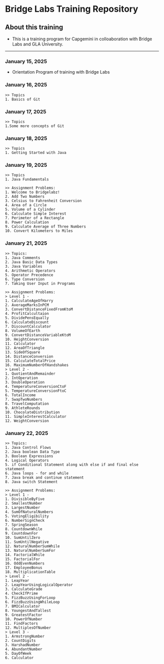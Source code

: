 # Bridge Labs Training Repository
## About this training
- This is a training program for Capgemini in colloaboration with Bridge Labs and GLA University.

---

### January 15, 2025
- Orientation Program of training with Bridge Labs


### January 16, 2025
    >> Topics
    1. Basics of Git


### January 17, 2025
    >> Topics
    1.Some more concepts of Git


### January 18, 2025
    >> Topics
    1. Getting Started with Java

  
### January 19, 2025
    >> Topics
    1. Java Fundamentals
    
    >> Assignment Problems:   
    1. Welcome to Bridgelabz!
    2. Add Two Numbers
    3. Celsius to Fahrenheit Conversion
    4. Area of a Circle
    5. Volume of a Cylinder
    6. Calculate Simple Interest
    7. Perimeter of a Rectangle 
    8. Power Calculation
    9. Calculate Average of Three Numbers
    10. Convert Kilometers to Miles

### January 21, 2025
    >> Topics:
    1. Java Comments
    2. Java Basic Data Types
    3. Java Variables
    4. Arithmetic Operators
    5. Operator Precedence
    6. Type Conversion
    7. Taking User Input in Programs
    
    >> Assignment Problems:
    > Level 1 -
    1. CalculateAgeOfHarry
    2. AverageMarksInPCM
    3. ConvertDistanceFixedFromKtoM
    4. ProfitCalcultaion
    5. DividePensEqually 
    6. CalculateDiscount
    7. DiscountCalculator
    8. VolumeOfEarth
    9. ConvertDistanceVariableKtoM
    10. HeightConversion
    11. Calculator
    12. AreaOfTriangle
    13. SideOfSquare
    14. DistanceConversion
    15. CalculateTotalPrice
    16. MaximumNumberOfHandshakes
    > Level 2 -
    1. QuotientAndRemainder
    2. IntOperation
    3. DoubleOperation
    4. TemperatureConversionCtoF
    5. TemperatureConversionFtoC
    6. TotalIncome
    7. SwapTwoNumbers
    8. TravelComputation
    9. AthleteRounds
    10. ChocolateDistribution
    11. SimpleInterestCalculator
    12. WeightConversion

### January 22, 2025 
    >> Topics: 
    1. Java Control Flows
    2. Java boolean Data Type
    3. Boolean Expressions
    4. Logical Operators
    5. if Conditional Statement along with else if and final else statement
    6. Java loops - for and while
    7. Java break and continue statement
    8. Java switch Statement  

    >> Assignment Problems:
    > Level 1 -
    1. DivisibleByFive
    2. SmallestNumber
    3. LargestNumber
    4. SumOfNaturalNumbers
    5. VotingEligibility
    6. NumberSignCheck
    7. SpringSeason
    8. CountdownWhile
    9. CountdownFor
    10. SumUntilZero
    11. SumUntilNegative
    12. NaturalNumberSumWhile
    13. NaturalNumberSumFor
    14. FactorialWhile
    15. FactorialFor
    16. OddEvenNumbers
    17. EmployeeBonus
    18. MultiplicationTable
    > Level 2 -
    1. LeapYear
    2. LeapYearUsingLogicalOperator
    3. CalculateGrade
    4. CheckIfPrime
    5. FizzBuzzUsingForLoop
    6. FizzBuzzUsingWhileLoop
    7. BMICalculator
    8. YoungestAndTallest
    9. GreatestFactor
    10. PowerOfNumber
    11. FindFactors
    12. MultiplesOfNumber   
    > Level 3 - 
    1. ArmstrongNumber
    2. CountDigits
    3. HarshadNumber
    4. AbundantNumber
    5. DayOfWeek
    6. Calculator
